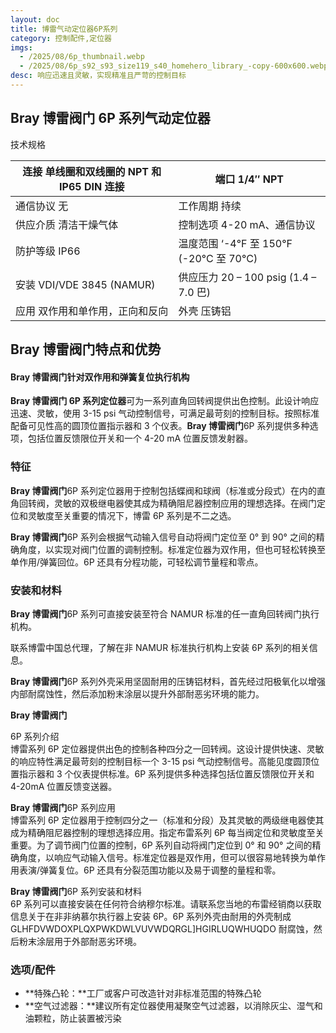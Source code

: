 ```yaml
---
layout: doc
title: 博雷气动定位器6P系列
category: 控制配件,定位器
imgs:
  - /2025/08/6p_thumbnail.webp
  - /2025/08/6p_s92_s93_size119_s40_homehero_library_-copy-600x600.webp
desc: 响应迅速且灵敏，实现精准且严苛的控制目标
---
```


## Bray 博雷阀门 6P 系列气动定位器

技术规格

| 连接 单线圈和双线圈的 NPT 和 IP65 DIN 连接 | 端口 1/4″ NPT                           |
| ------------------------------------------ | --------------------------------------- |
| 通信协议 无                                | 工作周期 持续                           |
| 供应介质 清洁干燥气体                      | 控制选项 4-20 mA、通信协议              |
| 防护等级 IP66                              | 温度范围 ‘-4°F 至 150°F (-20°C 至 70°C) |
| 安装 VDI/VDE 3845 (NAMUR)                  | 供应压力 20 – 100 psig (1.4 – 7.0 巴)   |
| 应用 双作用和单作用，正向和反向            | 外壳 压铸铝                             |

## **Bray 博雷阀门**特点和优势

#### **Bray 博雷阀门**针对双作用和弹簧复位执行机构

**Bray 博雷阀门 6P 系列定位器**可为一系列直角回转阀提供出色控制。此设计响应迅速、灵敏，使用 3-15 psi 气动控制信号，可满足最苛刻的控制目标。按照标准配备可见性高的圆顶位置指示器和 3 个仪表。**Bray 博雷阀门**6P 系列提供多种选项，包括位置反馈限位开关和一个 4-20 mA 位置反馈发射器。

### 特征

**Bray 博雷阀门**6P 系列定位器用于控制包括蝶阀和球阀（标准或分段式）在内的直角回转阀，灵敏的双极继电器使其成为精确阻尼器控制应用的理想选择。在阀门定位和灵敏度至关重要的情况下，博雷 6P 系列是不二之选。

**Bray 博雷阀门**6P 系列会根据气动输入信号自动将阀门定位至 0° 到 90° 之间的精确角度，以实现对阀门位置的调制控制。标准定位器为双作用，但也可轻松转换至单作用/弹簧回位。6P 还具有分程功能，可轻松调节量程和零点。

### 安装和材料

**Bray 博雷阀门**6P 系列可直接安装至符合 NAMUR 标准的任一直角回转阀门执行机构。

联系博雷中国总代理，了解在非 NAMUR 标准执行机构上安装 6P 系列的相关信息。

**Bray 博雷阀门**6P 系列外壳采用坚固耐用的压铸铝材料，首先经过阳极氧化以增强内部耐腐蚀性，然后添加粉末涂层以提升外部耐恶劣环境的能力。

**Bray 博雷阀门**

6P 系列介绍  
博雷系列 6P 定位器提供出色的控制各种四分之一回转阀。这设计提供快速、灵敏的响应特性满足最苛刻的控制目标一个 3-15 psi 气动控制信号。高能见度圆顶位置指示器和 3 个仪表提供标准。6P 系列提供多种选择包括位置反馈限位开关和 4-20mA 位置反馈变送器。

**Bray 博雷阀门**6P 系列应用  
博雷系列 6P 定位器用于控制四分之一（标准和分段）及其灵敏的两级继电器使其成为精确阻尼器控制的理想选择应用。指定布雷系列 6P 每当阀定位和灵敏度至关重要。为了调节阀门位置的控制，6P 系列自动将阀门定位到 0° 和 90° 之间的精确角度，以响应气动输入信号。标准定位器是双作用，但可以很容易地转换为单作用表演/弹簧复位。6P 还具有分裂范围功能以及易于调整的量程和零。

**Bray 博雷阀门**6P 系列安装和材料  
6P 系列可以直接安装在任何符合纳穆尔标准。请联系您当地的布雷经销商以获取信息关于在非非纳慕尔执行器上安装 6P。6P 系列外壳由耐用的外壳制成 GLHFDVWDOXPLQXPWKDWLVUVWDQRGL\]HGIRLUQWHUQDO 耐腐蚀，然后粉末涂层用于外部耐恶劣环境。

### 选项/配件

- **特殊凸轮：**工厂或客户可改造针对非标准范围的特殊凸轮
- **空气过滤器：**建议所有定位器使用凝聚空气过滤器，以消除灰尘、湿气和油颗粒，防止装置被污染

